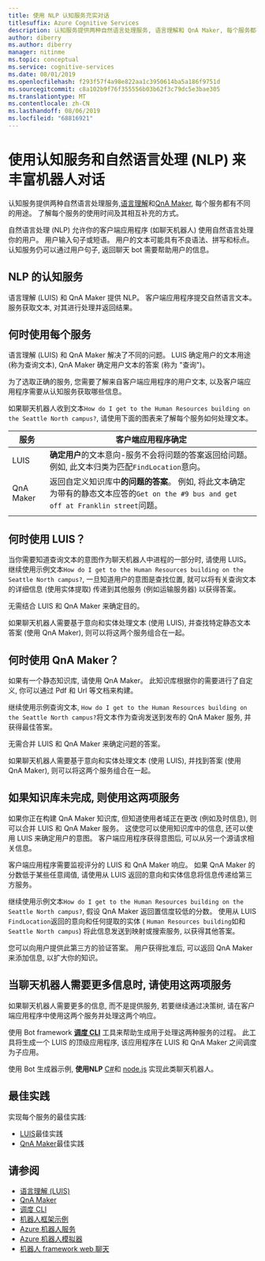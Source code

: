 ```yaml
---
title: 使用 NLP 认知服务充实对话
titlesuffix: Azure Cognitive Services
description: 认知服务提供两种自然语言处理服务, 语言理解和 QnA Maker, 每个服务都有不同的用途。 了解每个服务的使用时间及其相互补充的方式。
author: diberry
ms.author: diberry
manager: nitinme
ms.topic: conceptual
ms.service: cognitive-services
ms.date: 08/01/2019
ms.openlocfilehash: f293f57f4a98e822aa1c3950614ba5a186f9751d
ms.sourcegitcommit: c8a102b9f76f355556b03b62f3c79dc5e3bae305
ms.translationtype: MT
ms.contentlocale: zh-CN
ms.lasthandoff: 08/06/2019
ms.locfileid: "68816921"
---
```

# <a name="use-cognitive-services-with-natural-language-processing-nlp-to-enrich-bot-conversations"></a>使用认知服务和自然语言处理 (NLP) 来丰富机器人对话

认知服务提供两种自然语言处理服务,[语言理解](what-is-luis.md)和[QnA Maker](../qnamaker/overview/overview.md), 每个服务都有不同的用途。 了解每个服务的使用时间及其相互补充的方式。 

自然语言处理 (NLP) 允许你的客户端应用程序 (如聊天机器人) 使用自然语言处理你的用户。 用户输入句子或短语。 用户的文本可能具有不良语法、拼写和标点。 认知服务仍可以通过用户句子, 返回聊天 bot 需要帮助用户的信息。 

## <a name="cognitive-services-with-nlp"></a>NLP 的认知服务

语言理解 (LUIS) 和 QnA Maker 提供 NLP。 客户端应用程序提交自然语言文本。 服务获取文本, 对其进行处理并返回结果。 

## <a name="when-to-use-each-service"></a>何时使用每个服务

语言理解 (LUIS) 和 QnA Maker 解决了不同的问题。 LUIS 确定用户的文本用途 (称为查询文本), QnA Maker 确定用户文本的答案 (称为 "查询")。 

为了选取正确的服务, 您需要了解来自客户端应用程序的用户文本, 以及客户端应用程序需要从认知服务获取哪些信息。

如果聊天机器人收到文本`How do I get to the Human Resources building on the Seattle North campus?`, 请使用下面的图表来了解每个服务如何处理文本。

|服务|客户端应用程序确定|
|--|--|
|LUIS|**确定用户**的文本意向-服务不会将问题的答案返回给问题。 例如, 此文本归类为匹配`FindLocation`意向。<br>|
|QnA Maker|返回自定义知识库中**的问题的答案**。 例如, 将此文本确定为带有的静态文本应答的`Get on the #9 bus and get off at Franklin street`问题。|
|||

## <a name="when-do-you-use-luis"></a>何时使用 LUIS？ 

当你需要知道查询文本的意图作为聊天机器人中进程的一部分时, 请使用 LUIS。 继续使用示例文本`How do I get to the Human Resources building on the Seattle North campus?`, 一旦知道用户的意图是查找位置, 就可以将有关查询文本的详细信息 (使用实体提取) 传递到其他服务 (例如运输服务器) 以获得答案。 

无需结合 LUIS 和 QnA Maker 来确定目的。 

如果聊天机器人需要基于意向和实体处理文本 (使用 LUIS), 并查找特定静态文本答案 (使用 QnA Maker), 则可以将这两个服务组合在一起。

## <a name="when-do-you-use-qna-maker"></a>何时使用 QnA Maker？ 

如果有一个静态知识库, 请使用 QnA Maker。 此知识库根据你的需要进行了自定义, 你可以通过 Pdf 和 Url 等文档来构建。 

继续使用示例查询文本, `How do I get to the Human Resources building on the Seattle North campus?`将文本作为查询发送到发布的 QnA Maker 服务, 并获得最佳答案。 

无需合并 LUIS 和 QnA Maker 来确定问题的答案。

如果聊天机器人需要基于意向和实体处理文本 (使用 LUIS), 并找到答案 (使用 QnA Maker), 则可以将这两个服务组合在一起。

## <a name="use-both-services-when-your-knowledge-base-is-incomplete"></a>如果知识库未完成, 则使用这两项服务

如果你正在构建 QnA Maker 知识库, 但知道使用者域正在更改 (例如及时信息), 则可以合并 LUIS 和 QnA Maker 服务。 这使您可以使用知识库中的信息, 还可以使用 LUIS 来确定用户的意图。 客户端应用程序获得意图后, 可以从另一个源请求相关信息。 

客户端应用程序需要监视评分的 LUIS 和 QnA Maker 响应。 如果 QnA Maker 的分数低于某些任意阈值, 请使用从 LUIS 返回的意向和实体信息将信息传递给第三方服务。

继续使用示例文本`How do I get to the Human Resources building on the Seattle North campus?`, 假设 QnA Maker 返回置信度较低的分数。 使用从 LUIS `FindLocation`返回的意向和任何提取的实体 ( `Human Resources building`如和`Seattle North campus`) 将此信息发送到映射或搜索服务, 以获得其他答案。 

您可以向用户提供此第三方的验证答案。 用户获得批准后, 可以返回 QnA Maker 来添加信息, 以扩大你的知识。 

## <a name="use-both-services-when-your-chat-bot-needs-more-information"></a>当聊天机器人需要更多信息时, 请使用这两项服务

如果聊天机器人需要更多的信息, 而不是提供服务, 若要继续通过决策树, 请在客户端应用程序中使用这两个服务并处理这两个响应。 

使用 Bot framework **[调度 CLI](https://github.com/Microsoft/botbuilder-tools/tree/master/packages/Dispatch)** 工具来帮助生成用于处理这两种服务的过程。 此工具将生成一个 LUIS 的顶级应用程序, 该应用程序在 LUIS 和 QnA Maker 之间调度为子应用。 

使用 Bot 生成器示例, **使用NLP** [C#](https://github.com/microsoft/BotBuilder-Samples/tree/master/samples/csharp_dotnetcore/14.nlp-with-dispatch)和 [node.js](https://github.com/microsoft/BotBuilder-Samples/tree/master/samples/javascript_nodejs/14.nlp-with-dispatch) 实现此类聊天机器人。 

## <a name="best-practices"></a>最佳实践

实现每个服务的最佳实践:

* [LUIS](luis-concept-best-practices.md)最佳实践
* [QnA Maker](../qnamaker/concepts/best-practices.md)最佳实践

## <a name="see-also"></a>请参阅

* [语言理解 (LUIS)](what-is-luis.md)
* [QnA Maker](../qnamaker/overview/overview.md)
* [调度 CLI](https://github.com/Microsoft/botbuilder-tools/tree/master/packages/Dispatch)
* [机器人框架示例](https://github.com/Microsoft/BotBuilder-Samples)
* [Azure 机器人服务](https://docs.microsoft.com/azure/bot-service/bot-service-overview-introduction?view=azure-bot-service-4.0)
* [Azure 机器人模拟器](https://github.com/Microsoft/BotFramework-Emulator)
* [机器人 framework web 聊天](https://github.com/microsoft/BotFramework-WebChat)